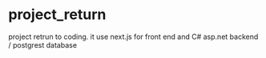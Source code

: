 # project_return
project retrun to coding. it use next.js for front end and C# asp.net backend / postgrest database
